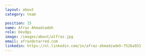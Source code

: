 ```yaml
---
layout: about
category: team

position: 15
name: Afraz Ahmadzadeh
role: DevOps
image: /images/about/alfraz.jpg
email: afraz@starred.com
linkedin: https://nl.linkedin.com/in/afraz-ahmadzadeh-7526a931
---
```

